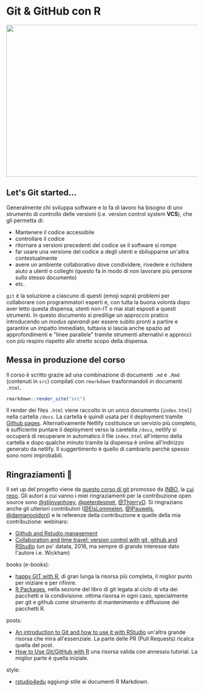 # Git & GitHub con R 

<p align="center">
<img src="https://cdn.icon-icons.com/icons2/2351/PNG/512/logo_github_icon_143196.png" width="533" height="400"/>
</p>

## Let's Git started...


Generalmente chi sviluppa software e lo fa di lavoro ha bisogno di uno strumento di controllo delle versioni (i.e. version control system **VCS**), che gli permetta di:

  * Mantenere il codice accessibile
  * controllare il codice
  * ritornare a versioni precedenti del codice se il software si rompe
  * far usare una versione del codice a degli utenti e sbilupparne un'altra contestualmente
  * avere un ambiente collaborativo dove condividere, rivedere e richidere aiuto a utenti o colleghi (questo fa in modo di non lavorare più persone sullo stesso documento)
  * etc.

`git` è la soluzione a ciascuno di questi (emoji sopra) problemi per collaborare con programmatori esperti e, con tutta la buona volontà dopo aver letto questa dispensa, utenti non-IT o mai stati esposti a questi strumenti. In questo documento si predilige un approccio pratico introducendo un _modus operandi_ per essere subito pronti a partire e garantire un impatto immediato, tuttavia si lascia anche spazio ad approfondimenti e "linee parallele" tramite strumenti alternativi e approcci con più respiro rispetto allo stretto scopo della dispensa.

<!---

## Workshop content

### Morning session

We explain the main terminology of Git based on 5 important tasks:

1. Tell the story of your project
1. Travel back in time
1. Experiment with changes
1. Backup your work
1. Collaborate on projects

The morning session is provided using slideshows, split in two main sections:

* [Git](https://inbo.github.io/git-course/static/presentations/git.pdf)
* [GitHub](https://inbo.github.io/git-course/static/presentations/github.pdf)

We like to thank Alice Bartlett, as her [git-for-humans](https://speakerdeck.com/alicebartlett/git-for-humans) talk,  was a major source of inspiration to the course material.

### Afternoon session

The content of the hands-on session in the afternoon depends on the audience of the workshop. Most of the people mainly work in Rstudio and it makes sense to use the integrated git-tools of Rstudio. Others are used to work in the command line or prefer Github Desktop to handle version control. As such, we have three similar sessions, targeted at the different audiences:

* Using Git with [RStudio](https://inbo.github.io/git-course/course_rstudio.html)
* Using Git with GitHub Desktop (old presentation not yet converted)
* Using Git with the command line (old presentation not yet converted)

## Setup

In order to follow the git-course, the main installation requirement is [git](https://git-scm.com/) itself. Further configuration is explained during the tutorial. 

For the git through RStudio, an installation of R and Rstudio is expected as well. For the Github Desktop version, an installed version of [Github Desktop](https://desktop.github.com/).
-->

## Messa in produzione del corso

Il corso è scritto grazie ad una combinazione di documenti  `.md` e `.Rmd` (contenuti in `src`) compilati con `rmarkdown` trasformandoli in documenti `.html`.

```r
rmarkdown::render_site("src")
```

Il render dei files `.html` viene raccolto in un unico documento (`index.html`) nella cartella  `/docs`. La cartella è quindi usata per il deployment tramite [Github pages](https://help.github.com/articles/configuring-a-publishing-source-for-github-pages/#publishing-your-github-pages-site-from-a-docs-folder-on-your-master-branch). Alternativamente Netlify costituisce un servizio più completo, è sufficiente puntare il deployment verso la caretella `/docs`, netlify si occuperà di recuperare in automatico il file `index.html` all'interno della cartella e dopo qualche minuto tramite la dispensa è online all'indirizzo generato da netlify. Il suggertimento è quello di cambiarlo perchè spesso sono nomi improbabili.


## Ringraziamenti 👏

Il set up del progetto viene da [questo corso di git](https://inbo.github.io/git-course/index.html) promosso da [INBO](https://www.vlaanderen.be/inbo/home/), la [cui repo](https://github.com/inbo/git-course). Gli autori a cui vanno i miei ringraziamenti per la contribuzione open source sono [\@stijnvanhoey](https://github.com/stijnvanhoey), [\@peterdesmet](https://github.com/peterdesmet), [\@ThierryO](https://github.com/ThierryO). Si ringraziano anche gli ulteriori contributori ([\@ElsLommelen](https://github.com/ElsLommelen), [\@IPauwels](https://github.com/IPauwels), [\@damianooldoni](https://github.com/damianooldoni)) e le referenze della contribuzione e quelle della mia contribuzione:
webinars:

* [Github and Rstudio management](https://support.rstudio.com/hc/en-us/articles/200532077-Version-Control-with-Git-and-SVN)
* [Collaboration and time travel: version control with git, github and RStudio](https://www.rstudio.com/resources/webinars/collaboration-and-time-travel-version-control-with-git-github-and-rstudio/) (un po' datata, 2016, ma sempre di grande interesse dato l'autore i.e. Wickham)

books (e-books): 

* [happy GIT with R](https://happygitwithr.com/), di gran lunga la risorsa più completa, il miglior punto per iniziare e per rifinire.
* [R Packages](https://r-pkgs.org/git.html), nella sezione del libro di git legata al ciclo di vita dei pacchetti e la condivisione. ottima risorsa in ogni caso, specialmente per git e github come strumento di mantenimento e diffusione dei pacchetti R.

posts:

* [An introduction to Git and how to use it with RStudio](https://r-bio.github.io/intro-git-rstudio/) un'altra grande risorsa che mira all'essenziale. La parte delle PR (Pull Requests) ricalca quella del post.
* [How to Use Git/GitHub with R](https://rfortherestofus.com/2021/02/how-to-use-git-github-with-r/) una risorsa valida con annessiu tutorial. La miglior parte è quella iniziale.

style:

* [rstudio4edu](https://rstudio4edu.github.io/rstudio4edu-book/) aggiungi stile ai documenti R Markdown.


<!--- metti script che richiama i contributori e gli autori tramite API -->

<!---

The source for the Git and GitHub presentations are Google Presentations by @stijnvanhoey and @peterdesmet. In the directory `slideshow`, there are a number of presentations not yet converted to course pages.

-->